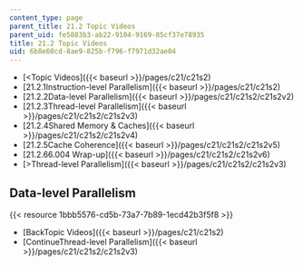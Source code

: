 ```yaml
---
content_type: page
parent_title: 21.2 Topic Videos
parent_uid: fe5883b3-ab22-9104-9169-85cf37e78935
title: 21.2 Topic Videos
uid: 6b8e60cd-8ae9-825b-f796-f7971d32ae04
---
```


*   [<Topic Videos]({{< baseurl >}}/pages/c21/c21s2)
*   [21.2.1Instruction-level Parallelism]({{< baseurl >}}/pages/c21/c21s2)
*   [21.2.2Data-level Parallelism]({{< baseurl >}}/pages/c21/c21s2/c21s2v2)
*   [21.2.3Thread-level Parallelism]({{< baseurl >}}/pages/c21/c21s2/c21s2v3)
*   [21.2.4Shared Memory & Caches]({{< baseurl >}}/pages/c21/c21s2/c21s2v4)
*   [21.2.5Cache Coherence]({{< baseurl >}}/pages/c21/c21s2/c21s2v5)
*   [21.2.66.004 Wrap-up]({{< baseurl >}}/pages/c21/c21s2/c21s2v6)
*   [\>Thread-level Parallelism]({{< baseurl >}}/pages/c21/c21s2/c21s2v3)

Data-level Parallelism
----------------------

{{< resource 1bbb5576-cd5b-73a7-7b89-1ecd42b3f5f8 >}}

*   [BackTopic Videos]({{< baseurl >}}/pages/c21/c21s2)
*   [ContinueThread-level Parallelism]({{< baseurl >}}/pages/c21/c21s2/c21s2v3)